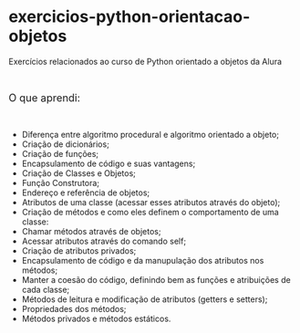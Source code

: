 # exercicios-python-orientacao-objetos
 Exercícios relacionados ao curso de Python orientado a objetos da Alura
 
<p><br></p>
<p><span style="font-size: 18px;">O que aprendi:</span></p>
<p><br></p>
<ul>
    <li>Diferen&ccedil;a entre algoritmo procedural e algoritmo orientado a objeto;</li>
    <li>Cria&ccedil;&atilde;o de dicion&aacute;rios;</li>
    <li>Cria&ccedil;&atilde;o de fun&ccedil;&otilde;es;</li>
    <li>Encapsulamento de c&oacute;digo e suas vantagens;</li>
    <li>Cria&ccedil;&atilde;o de Classes e Objetos;</li>
    <li>Fun&ccedil;&atilde;o Construtora;</li>
    <li>Endere&ccedil;o e refer&ecirc;ncia de objetos;</li>
    <li>Atributos de uma classe (acessar esses atributos atrav&eacute;s do objeto);</li>
    <li>Cria&ccedil;&atilde;o de m&eacute;todos e como eles definem o comportamento de uma classe:</li>
    <li>Chamar m&eacute;todos atrav&eacute;s de objetos;</li>
    <li>Acessar atributos atrav&eacute;s do comando self;</li>
    <li>Cria&ccedil;&atilde;o de atributos privados;</li>
    <li>Encapsulamento de c&oacute;digo e da manupula&ccedil;&atilde;o dos atributos nos m&eacute;todos;</li>
    <li>Manter a coes&atilde;o do c&oacute;digo, definindo bem as fun&ccedil;&otilde;es e atribui&ccedil;&otilde;es de cada classe;</li>
    <li>M&eacute;todos de leitura e modifica&ccedil;&atilde;o de atributos (getters e setters);</li>
    <li>Propriedades dos m&eacute;todos;</li>
    <li>M&eacute;todos privados e m&eacute;todos est&aacute;ticos.</li>
</ul>
